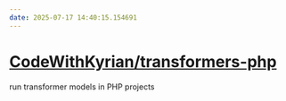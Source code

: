 ```yaml
---
date: 2025-07-17 14:40:15.154691
---
```


# [CodeWithKyrian/transformers-php](https://github.com/CodeWithKyrian/transformers-php)

run transformer models in PHP projects